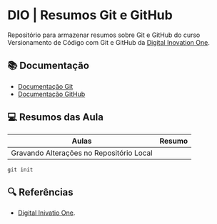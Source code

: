 
# DIO | Resumos Git e GitHub

Repositório para armazenar resumos sobre Git e GitHub do curso Versionamento de Código com Git e GitHub da [Digital Inovation One](https://www.dio.me/).
## 📚 Documentação
- [Documentação Git](https://git-scm.com/doc)
- [Documentação GitHub](https://docs.github.com/)

## 💻 Resumos das Aula

| Aulas | Resumo |
|-------|---------|
| Gravando Alterações no Repositório Local| []()|

````
git init
````

## 🔍 Referências
- [Digital Inivatio One]().
